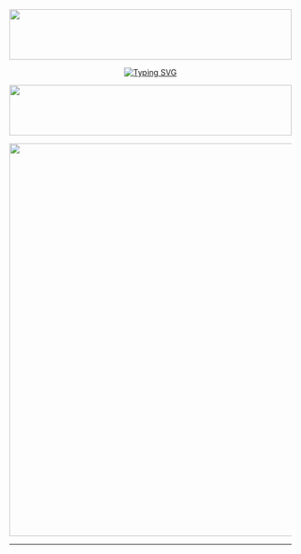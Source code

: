 <img src="https://i.imgur.com/dBaSKWF.gif" height="90" width="100%">
<p align="center">
<a href="https://git.io/typing-svg"><img src="https://readme-typing-svg.demolab.com?font=Fira+Code&weight=700&size=33&pause=1000&color=5513F7&width=435&lines=K D + _ P A N T A + _ 0 0" alt="Typing SVG" /></a>
</p>
<img src="https://i.imgur.com/dBaSKWF.gif" height="90" width="100%">

<p align="center">
<a href="https://github.com/KavishkaIroshanb">
    <img src="https://pomf2.lain.la/f/fxhw0z8c.jpg"  width="700px">
</a>
<hr>






